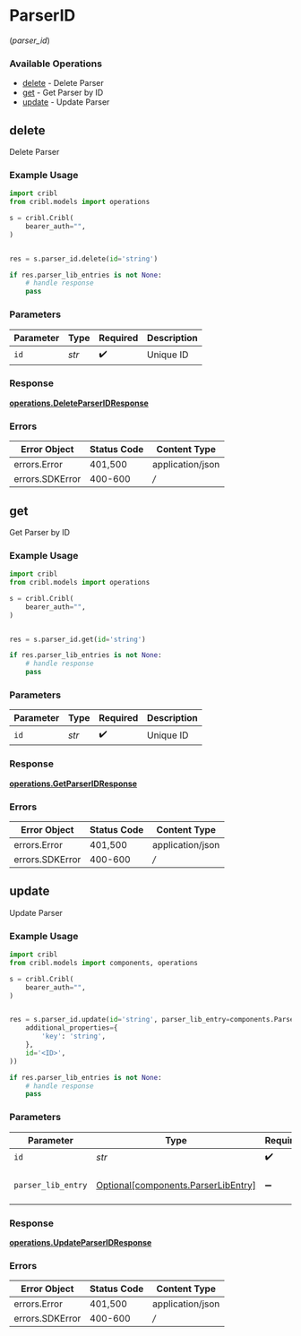 # ParserID
(*parser_id*)

### Available Operations

* [delete](#delete) - Delete Parser
* [get](#get) - Get Parser by ID
* [update](#update) - Update Parser

## delete

Delete Parser

### Example Usage

```python
import cribl
from cribl.models import operations

s = cribl.Cribl(
    bearer_auth="",
)


res = s.parser_id.delete(id='string')

if res.parser_lib_entries is not None:
    # handle response
    pass
```

### Parameters

| Parameter          | Type               | Required           | Description        |
| ------------------ | ------------------ | ------------------ | ------------------ |
| `id`               | *str*              | :heavy_check_mark: | Unique ID          |


### Response

**[operations.DeleteParserIDResponse](../../models/operations/deleteparseridresponse.md)**
### Errors

| Error Object     | Status Code      | Content Type     |
| ---------------- | ---------------- | ---------------- |
| errors.Error     | 401,500          | application/json |
| errors.SDKError  | 400-600          | */*              |

## get

Get Parser by ID

### Example Usage

```python
import cribl
from cribl.models import operations

s = cribl.Cribl(
    bearer_auth="",
)


res = s.parser_id.get(id='string')

if res.parser_lib_entries is not None:
    # handle response
    pass
```

### Parameters

| Parameter          | Type               | Required           | Description        |
| ------------------ | ------------------ | ------------------ | ------------------ |
| `id`               | *str*              | :heavy_check_mark: | Unique ID          |


### Response

**[operations.GetParserIDResponse](../../models/operations/getparseridresponse.md)**
### Errors

| Error Object     | Status Code      | Content Type     |
| ---------------- | ---------------- | ---------------- |
| errors.Error     | 401,500          | application/json |
| errors.SDKError  | 400-600          | */*              |

## update

Update Parser

### Example Usage

```python
import cribl
from cribl.models import components, operations

s = cribl.Cribl(
    bearer_auth="",
)


res = s.parser_id.update(id='string', parser_lib_entry=components.ParserLibEntry(
    additional_properties={
        'key': 'string',
    },
    id='<ID>',
))

if res.parser_lib_entries is not None:
    # handle response
    pass
```

### Parameters

| Parameter                                                                        | Type                                                                             | Required                                                                         | Description                                                                      |
| -------------------------------------------------------------------------------- | -------------------------------------------------------------------------------- | -------------------------------------------------------------------------------- | -------------------------------------------------------------------------------- |
| `id`                                                                             | *str*                                                                            | :heavy_check_mark:                                                               | Unique ID                                                                        |
| `parser_lib_entry`                                                               | [Optional[components.ParserLibEntry]](../../models/components/parserlibentry.md) | :heavy_minus_sign:                                                               | Parser object to be updated                                                      |


### Response

**[operations.UpdateParserIDResponse](../../models/operations/updateparseridresponse.md)**
### Errors

| Error Object     | Status Code      | Content Type     |
| ---------------- | ---------------- | ---------------- |
| errors.Error     | 401,500          | application/json |
| errors.SDKError  | 400-600          | */*              |
